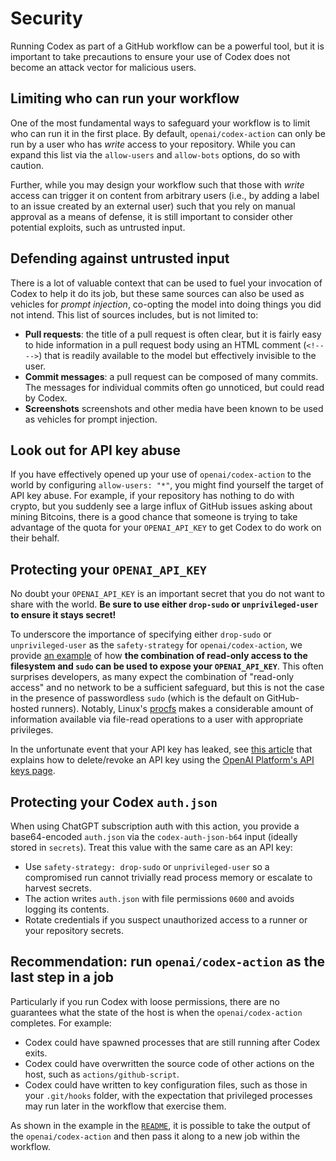 # Security

Running Codex as part of a GitHub workflow can be a powerful tool, but it is important to take precautions to ensure your use of Codex does not become an attack vector for malicious users.

## Limiting who can run your workflow

One of the most fundamental ways to safeguard your workflow is to limit who can run it in the first place. By default, `openai/codex-action` can only be run by a user who has _write_ access to your repository. While you can expand this list via the `allow-users` and `allow-bots` options, do so with caution.

Further, while you may design your workflow such that those with _write_ access can trigger it on content from arbitrary users (i.e., by adding a label to an issue created by an external user) such that you rely on manual approval as a means of defense, it is still important to consider other potential exploits, such as untrusted input.

## Defending against untrusted input

There is a lot of valuable context that can be used to fuel your invocation of Codex to help it do its job, but these same sources can also be used as vehicles for _prompt injection_, co-opting the model into doing things you did not intend. This list of sources includes, but is not limited to:

- **Pull requests**: the title of a pull request is often clear, but it is fairly easy to hide information in a pull request body using an HTML comment (`<!-- -->`) that is readily available to the model but effectively invisible to the user.
- **Commit messages**: a pull request can be composed of many commits. The messages for individual commits often go unnoticed, but could read by Codex.
- **Screenshots** screenshots and other media have been known to be used as vehicles for prompt injection.

<!-- TODO ## Protecting secrets -->

## Look out for API key abuse

If you have effectively opened up your use of `openai/codex-action` to the world by configuring `allow-users: "*"`, you might find yourself the target of API key abuse. For example, if your repository has nothing to do with crypto, but you suddenly see a large influx of GitHub issues asking about mining Bitcoins, there is a good chance that someone is trying to take advantage of the quota for your `OPENAI_API_KEY` to get Codex to do work on their behalf.

## Protecting your `OPENAI_API_KEY`

No doubt your `OPENAI_API_KEY` is an important secret that you do not want to share with the world. **Be sure to use either `drop-sudo` or `unprivileged-user` to ensure it stays secret!**

To underscore the importance of specifying either `drop-sudo` or `unprivileged-user` as the `safety-strategy` for `openai/codex-action`, we provide [an example](../examples/test-sandbox-protections.yml) of how **the combination of read-only access to the filesystem and `sudo` can be used to expose your `OPENAI_API_KEY`**. This often surprises developers, as many expect the combination of "read-only access" and no network to be a sufficient safeguard, but this is not the case in the presence of passwordless `sudo` (which is the default on GitHub-hosted runners). Notably, Linux's [procfs](https://en.wikipedia.org/wiki/Procfs) makes a considerable amount of information available via file-read operations to a user with appropriate privileges.

In the unfortunate event that your API key has leaked, see [this article](https://help.openai.com/en/articles/9047852-how-can-i-delete-my-api-key) that explains how to delete/revoke an API key using the [OpenAI Platform's API keys page](https://platform.openai.com/api-keys).

## Protecting your Codex `auth.json`

When using ChatGPT subscription auth with this action, you provide a base64-encoded `auth.json` via the `codex-auth-json-b64` input (ideally stored in `secrets`). Treat this value with the same care as an API key:

- Use `safety-strategy: drop-sudo` or `unprivileged-user` so a compromised run cannot trivially read process memory or escalate to harvest secrets.
- The action writes `auth.json` with file permissions `0600` and avoids logging its contents.
- Rotate credentials if you suspect unauthorized access to a runner or your repository secrets.

## Recommendation: run `openai/codex-action` as the last step in a job

Particularly if you run Codex with loose permissions, there are no guarantees what the state of the host is when the `openai/codex-action` completes. For example:

- Codex could have spawned processes that are still running after Codex exits.
- Codex could have overwritten the source code of other actions on the host, such as `actions/github-script`.
- Codex could have written to key configuration files, such as those in your `.git/hooks` folder, with the expectation that privileged processes may run later in the workflow that exercise them.

As shown in the example in the [`README`](../README.md), it is possible to take the output of the `openai/codex-action` and then pass it along to a new job within the workflow.
